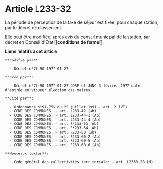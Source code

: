 # Article L233-32

La période de perception de la taxe de séjour est fixée, pour chaque station, par le décret de classement. 

Elle peut être modifiée, après avis du conseil municipal de la station, par décret en Conseil d'Etat [**]conditions de
forme[**].

**Liens relatifs à cet article**

	**Codifié par**:

	  - Décret n°77-90 1977-01-27

	**Créé par**:

	  - Décret n°77-90 1977-01-27 JORF et JONC 3 février 1977 date d'entrée en vigueur élection des maires

	**Cité par**:

	  - Ordonnance n°91-755 du 22 juillet 1991 - art. 2 (VT)
	  - CODE DES COMMUNES. - art. L233-42 (Ab)
	  - CODE DES COMMUNES. - art. L233-44-1 (Ab)
	  - CODE DES COMMUNES. - art. L233-44-4 (Ab)
	  - CODE DES COMMUNES. - art. R*233-53 (Ab)
	  - CODE DES COMMUNES. - art. R*233-54 (Ab)
	  - CODE DES COMMUNES. - art. R233-50 (Ab)
	  - CODE DES COMMUNES. - art. R233-60-2 (Ab)
	  - CODE DES COMMUNES. - art. R233-60-5 (Ab)
	  - CODE DES COMMUNES. - art. R233-60-6 (Ab)

	**Nouveaux textes**:

	  - Code général des collectivités territoriales - art. L2333-28 (M)
